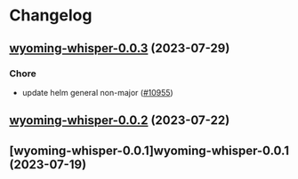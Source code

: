 # Changelog



## [wyoming-whisper-0.0.3](https://github.com/truecharts/charts/compare/wyoming-whisper-0.0.2...wyoming-whisper-0.0.3) (2023-07-29)

### Chore

- update helm general non-major ([#10955](https://github.com/truecharts/charts/issues/10955))
  
  


## [wyoming-whisper-0.0.2](https://github.com/truecharts/charts/compare/wyoming-whisper-0.0.1...wyoming-whisper-0.0.2) (2023-07-22)




## [wyoming-whisper-0.0.1]wyoming-whisper-0.0.1 (2023-07-19)

